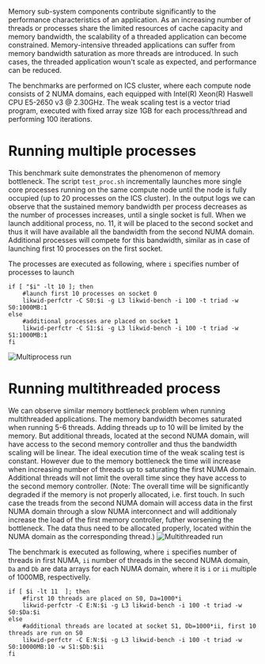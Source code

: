 Memory sub-system components contribute significantly to the performance characteristics of an application. As an increasing number of threads or processes share the limited resources of cache capacity and memory bandwidth, the scalability of a threaded application can become constrained. Memory-intensive threaded applications can suffer from memory bandwidth saturation as more threads are introduced. In such cases, the threaded application woun't scale as expected, and performance can be reduced. 

The benchmarks are performed on ICS cluster, where each compute node consists of 2 NUMA domains, each equipped with Intel(R) Xeon(R) Haswell CPU E5-2650 v3 @ 2.30GHz. The weak scaling test is a vector triad program, executed with fixed array size 1GB for each process/thread and performing 100 iterations.

# Running multiple processes
This benchmark suite demonstrates the phenomenon of memory bottleneck. The script `test_proc.sh` incrementally launches more single core processes running on the same compute node until the node is fully occupied (up to 20 processes on the ICS cluster). In the output logs we can observe that the sustained memory bandwidth per process decreases as the number of processes increases, until a single socket is full. When we launch additional process, no. 11, it will be placed to the second socket and thus it will have available all the bandwidth from the second NUMA domain. Additional processes will compete for this bandwidth, similar as in case of launching first 10 processes on the first socket.

The processes are executed as following, where `i` specifies number of processes to launch
```
if [ "$i" -lt 10 ]; then
    #launch first 10 processes on socket 0
    likwid-perfctr -C S0:$i -g L3 likwid-bench -i 100 -t triad -w S0:1000MB:1
else
    #additional processes are placed on socket 1
    likwid-perfctr -C S1:$i -g L3 likwid-bench -i 100 -t triad -w S1:1000MB:1
fi
```

![Multiprocess run](https://github.com/goghino/likwid_bench/edit/master/test2_juraj/results/results_proc.png)

# Running multithreaded process
We can observe similar memory bottleneck problem when running multithreaded applications. The memory bandwidth becomes saturated when running 5-6 threads. Adding threads up to 10 will be limited by the memory. But additional threads, located at the second NUMA domain, will have access to the second memory controller and thus the bandwidth scaling will be linear. The ideal execution time of the weak scaling test is constant. However due to the memory bottleneck the time will increase when increasing number of threads up to saturating the first NUMA domain. Additional threads will not limit the overall time since they have access to the second memory controller. (Note: The overall time will be significantly degraded if the memory is not properly allocated, i.e. first touch. In such case the treads from the second NUMA domain will access data in the first NUMA domain through a slow NUMA interconnect and will additionaly increase the load of the first memory controller, futher worsening the bottleneck. The data thus need to be allocated properly, located within the NUMA domain as the corresponding thread.)
![Multithreaded run](https://github.com/goghino/likwid_bench/edit/master/test2_juraj/results/results_thread.png)

The benchmark is executed as following, where `i` specifies number of threads in first NUMA, `ii` number of threads in the second NUMA domain, `Da` and `Db` are data arrays for each NUMA domain, where it is `i` or `ii` multiple of 1000MB, respectivelly.

```
if [ $i -lt 11  ]; then
    #first 10 threads are placed on S0, Da=1000*i
    likwid-perfctr -C E:N:$i -g L3 likwid-bench -i 100 -t triad -w S0:$Da:$i
else
    #additional threads are located at socket S1, Db=1000*ii, first 10 threads are run on S0
    likwid-perfctr -C E:N:$i -g L3 likwid-bench -i 100 -t triad -w S0:10000MB:10 -w S1:$Db:$ii
fi
```
